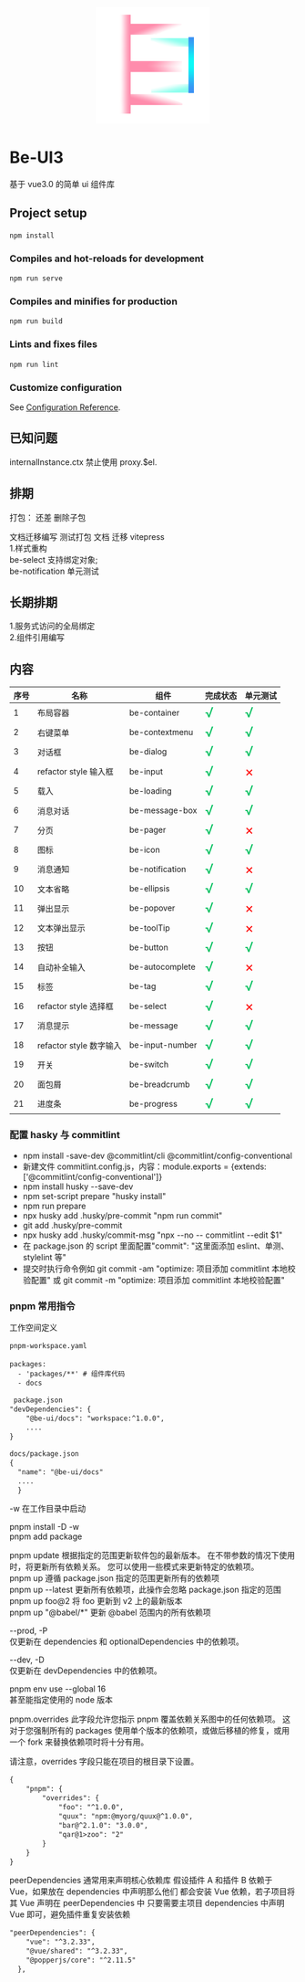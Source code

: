 <p align="center">
  <a href="http://be-ui3.cn/">
    <img width="200" src="/public/logo.png">
  </a>
</p>

# Be-UI3

基于 vue3.0 的简单 ui 组件库

## Project setup

```
npm install
```

### Compiles and hot-reloads for development

```
npm run serve
```

### Compiles and minifies for production

```
npm run build
```

### Lints and fixes files

```
npm run lint
```

### Customize configuration

See [Configuration Reference](https://cli.vuejs.org/config/).

## 已知问题

internalInstance.ctx 禁止使用 proxy.$el.

## 排期

打包：
还差
删除子包

文档迁移编写 测试打包
文档 迁移 vitepress  
1.样式重构  
be-select 支持绑定对象;  
be-notification 单元测试

## 长期排期

1.服务式访问的全局绑定  
2.组件引用编写

## 内容

| 序号 | 名称                    | 组件            | 完成状态                            | 单元测试                            |
| ---- | ----------------------- | --------------- | ----------------------------------- | ----------------------------------- |
| 1    | 布局容器                | be-container    | <font color=#07c160 size=5>√</font> | <font color=#07c160 size=5>√</font> |
| 2    | 右键菜单                | be-contextmenu  | <font color=#07c160 size=5>√</font> | <font color=#07c160 size=5>√</font> |
| 3    | 对话框                  | be-dialog       | <font color=#07c160 size=5>√</font> | <font color=#07c160 size=5>√</font> |
| 4    | refactor style 输入框   | be-input        | <font color=#07c160 size=5>√</font> | <font color=red size=5>×</font>     |
| 5    | 载入                    | be-loading      | <font color=#07c160 size=5>√</font> | <font color=#07c160 size=5>√</font> |
| 6    | 消息对话                | be-message-box  | <font color=#07c160 size=5>√</font> | <font color=#07c160 size=5>√</font> |
| 7    | 分页                    | be-pager        | <font color=#07c160 size=5>√</font> | <font color=red size=5>×</font>     |
| 8    | 图标                    | be-icon         | <font color=#07c160 size=5>√</font> | <font color=#07c160 size=5>√</font> |
| 9    | 消息通知                | be-notification | <font color=#07c160 size=5>√</font> | <font color=red size=5>×</font>     |
| 10   | 文本省略                | be-ellipsis     | <font color=#07c160 size=5>√</font> | <font color=#07c160 size=5>√</font> |
| 11   | 弹出显示                | be-popover      | <font color=#07c160 size=5>√</font> | <font color=red size=5>×</font>     |
| 12   | 文本弹出显示            | be-toolTip      | <font color=#07c160 size=5>√</font> | <font color=red size=5>×</font>     |
| 13   | 按钮                    | be-button       | <font color=#07c160 size=5>√</font> | <font color=#07c160 size=5>√</font> |
| 14   | 自动补全输入            | be-autocomplete | <font color=#07c160 size=5>√</font> | <font color=red size=5>×</font>     |
| 15   | 标签                    | be-tag          | <font color=#07c160 size=5>√</font> | <font color=#07c160 size=5>√</font> |
| 16   | refactor style 选择框   | be-select       | <font color=#07c160 size=5>√</font> | <font color=red size=5>×</font>     |
| 17   | 消息提示                | be-message      | <font color=#07c160 size=5>√</font> | <font color=#07c160 size=5>√</font> |
| 18   | refactor style 数字输入 | be-input-number | <font color=#07c160 size=5>√</font> | <font color=#07c160 size=5>√</font> |
| 19   | 开关                    | be-switch       | <font color=#07c160 size=5>√</font> | <font color=#07c160 size=5>√</font> |
| 20   | 面包屑                  | be-breadcrumb   | <font color=#07c160 size=5>√</font> | <font color=#07c160 size=5>√</font> |
| 21   | 进度条                  | be-progress     | <font color=#07c160 size=5>√</font> | <font color=#07c160 size=5>√</font> |

### 配置 hasky 与 commitlint

- npm install -save-dev @commitlint/cli @commitlint/config-conventional
- 新建文件 commitlint.config.js，内容：module.exports = {extends: ['@commitlint/config-conventional']}
- npm install husky --save-dev
- npm set-script prepare "husky install"
- npm run prepare
- npx husky add .husky/pre-commit "npm run commit"
- git add .husky/pre-commit
- npx husky add .husky/commit-msg "npx --no -- commitlint --edit $1"
- 在 package.json 的 script 里面配置"commit": "这里面添加 eslint、单测、stylelint 等"
- 提交时执行命令例如 git commit -am "optimize: 项目添加 commitlint 本地校验配置" 或 git commit -m "optimize: 项目添加 commitlint 本地校验配置"

### pnpm 常用指令

工作空间定义

```
pnpm-workspace.yaml

packages:
  - 'packages/**' # 组件库代码
  - docs

```

```
 package.json
"devDependencies": {
    "@be-ui/docs": "workspace:^1.0.0",
    ....
}
```

```
docs/package.json
{
  "name": "@be-ui/docs"
  ....
  }
```

-w 在工作目录中启动

pnpm install -D -w  
pnpm add package

pnpm update 根据指定的范围更新软件包的最新版本。
在不带参数的情况下使用时，将更新所有依赖关系。 您可以使用一些模式来更新特定的依赖项。  
pnpm up 遵循 package.json 指定的范围更新所有的依赖项  
pnpm up --latest 更新所有依赖项，此操作会忽略 package.json 指定的范围  
pnpm up foo@2 将 foo 更新到 v2 上的最新版本  
pnpm up "@babel/\*" 更新 @babel 范围内的所有依赖项

--prod, -P  
仅更新在 dependencies 和 optionalDependencies 中的依赖项。

--dev, -D  
仅更新在 devDependencies 中的依赖项。

pnpm env use --global 16  
甚至能指定使用的 node 版本

pnpm.overrides
此字段允许您指示 pnpm 覆盖依赖关系图中的任何依赖项。 这对于您强制所有的 packages 使用单个版本的依赖项，或做后移植的修复，或用一个 fork 来替换依赖项时将十分有用。

请注意，overrides 字段只能在项目的根目录下设置。

```
{
    "pnpm": {
        "overrides": {
            "foo": "^1.0.0",
            "quux": "npm:@myorg/quux@^1.0.0",
            "bar@^2.1.0": "3.0.0",
            "qar@1>zoo": "2"
        }
    }
}
```

peerDependencies 通常用来声明核心依赖库
假设插件 A 和插件 B 依赖于 Vue，如果放在 dependencies 中声明那么他们
都会安装 Vue 依赖，若子项目将其 Vue 声明在 peerDependencies 中
只要需要主项目 dependencies 中声明 Vue 即可，避免插件重复安装依赖

```
"peerDependencies": {
    "vue": "^3.2.33",
    "@vue/shared": "^3.2.33",
    "@popperjs/core": "^2.11.5"
  },
```
